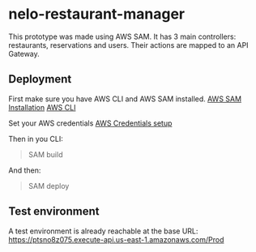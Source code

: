 # nelo-restaurant-manager

This prototype was made using AWS SAM. It has 3 main controllers: restaurants, reservations and users. Their actions are mapped to an API Gateway.

## Deployment

First make sure you have AWS CLI and AWS SAM installed.
[AWS SAM Installation](https://docs.aws.amazon.com/serverless-application-model/latest/developerguide/serverless-sam-cli-install.html)
[AWS CLI](https://docs.aws.amazon.com/cli/latest/userguide/cli-chap-install.html)

Set your AWS credentials
[AWS Credentials setup](https://docs.aws.amazon.com/serverless-application-model/latest/developerguide/serverless-getting-started-set-up-credentials.html)

Then in you CLI:

> SAM build

And then:

> SAM deploy

## Test environment

A test environment is already reachable at the base URL:
https://ptsno8z075.execute-api.us-east-1.amazonaws.com/Prod
